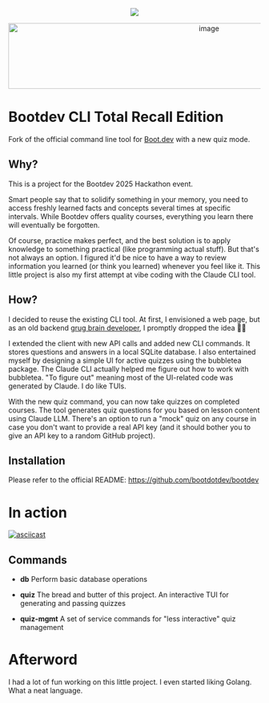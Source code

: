 <p align="center">
  <img src="https://github.com/bootdotdev/bootdev/assets/4583705/7a1184f1-bb43-45fa-a363-f18f8309056f" />
</p>
<p align="center">
<img width="786" height="131" alt="image" src="https://github.com/user-attachments/assets/caf85095-17fb-4578-87c3-cee5ab2c875f" />
</p>

# Bootdev CLI Total Recall Edition

Fork of the official command line tool for [Boot.dev](https://www.boot.dev) with a new quiz mode. 

## Why?
This is a project for the Bootdev 2025 Hackathon event.

Smart people say that to solidify something in your memory, you need to access freshly learned facts and concepts several times at specific intervals. While Bootdev offers quality courses, everything you learn there will eventually be forgotten.

Of course, practice makes perfect, and the best solution is to apply knowledge to something practical (like programming actual stuff). But that's not always an option. I figured it'd be nice to have a way to review information you learned (or think you learned) whenever you feel like it. This little project is also my first attempt at vibe coding with the Claude CLI tool.

## How?
I decided to reuse the existing CLI tool. At first, I envisioned a web page, but as an old backend [grug brain developer](https://grugbrain.dev/), I promptly dropped the idea 🤷‍♂️

I extended the client with new API calls and added new CLI commands. It stores questions and answers in a local SQLite database. I also entertained myself by designing a simple UI for active quizzes using the bubbletea package. The Claude CLI actually helped me figure out how to work with bubbletea. "To figure out" meaning most of the UI-related code was generated by Claude. I do like TUIs.

With the new quiz command, you can now take quizzes on completed courses. The tool generates quiz questions for you based on lesson content using Claude LLM. There's an option to run a "mock" quiz on any course in case you don't want to provide a real API key (and it should bother you to give an API key to a random GitHub project).

## Installation
Please refer to the official README: https://github.com/bootdotdev/bootdev

# In action
[![asciicast](https://asciinema.org/a/ijr9mH3OtwLSOCKYOniIE3kt5.svg)](https://asciinema.org/a/ijr9mH3OtwLSOCKYOniIE3kt5)

## Commands
- **db** Perform basic database operations 

- **quiz** The bread and butter of this project. An interactive TUI for generating and passing quizzes 

- **quiz-mgmt** A set of service commands for "less interactive" quiz management

# Afterword 
I had a lot of fun working on this little project. I even started liking Golang. What a neat language. 


